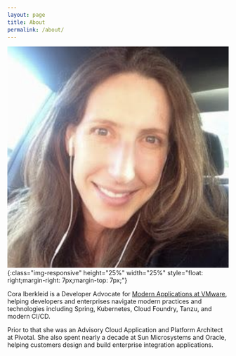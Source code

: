 ```yaml
---
layout: page
title: About
permalink: /about/
---
```


![profile-pic](/assets/images/cora-profile-1.png){:class="img-responsive" height="25%" width="25%" style="float: right;margin-right: 7px;margin-top: 7px;"}

Cora Iberkleid is a Developer Advocate for [Modern Applications at VMware][vmware-mapbu], helping developers and enterprises navigate modern practices and technologies including Spring, Kubernetes, Cloud Foundry, Tanzu, and modern CI/CD.

Prior to that she was an Advisory Cloud Application and Platform Architect at Pivotal. She also spent nearly a decade at Sun Microsystems and Oracle, helping customers design and build enterprise integration applications.

[vmware-mapbu]: https://www.vmware.com/cloud-solutions/app-modernization.html

